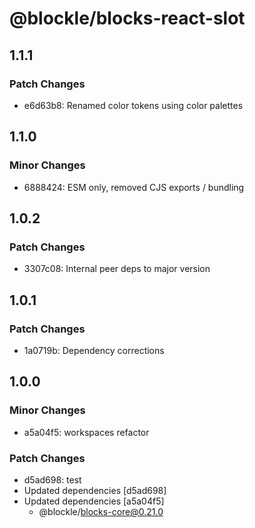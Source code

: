 # @blockle/blocks-react-slot

## 1.1.1

### Patch Changes

- e6d63b8: Renamed color tokens using color palettes

## 1.1.0

### Minor Changes

- 6888424: ESM only, removed CJS exports / bundling

## 1.0.2

### Patch Changes

- 3307c08: Internal peer deps to major version

## 1.0.1

### Patch Changes

- 1a0719b: Dependency corrections

## 1.0.0

### Minor Changes

- a5a04f5: workspaces refactor

### Patch Changes

- d5ad698: test
- Updated dependencies [d5ad698]
- Updated dependencies [a5a04f5]
  - @blockle/blocks-core@0.21.0
